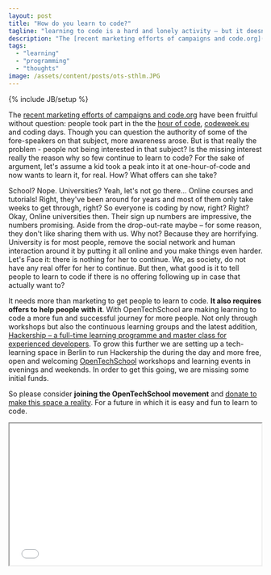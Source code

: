 ```yaml
---
layout: post
title: "How do you learn to code?"
tagline: "learning to code is a hard and lonely activity – but it doesn't have to be that way"
description: "The [recent marketing efforts of campaigns and code.org](http://techcrunch.com/2013/12/08/obama-celebrities-politicians-and-tech-cos-come-together-to-launch-computer-science-education-push/) have been fruitful without question: people took part in the the [hour of code](http://code.org/hourofcode), [codeweek.eu](http://codeweek.eu/) and coding days. Though you can question the authority of some of the fore-speakers on that subject, more awareness arose. But is that really the problem - people not being interested in that subject? Is the missing interest really the reason why so few continue to learn to code? For the sake of argument, let's assume a kid took a peak into it at one-hour-of-code and now wants to learn it, for real. How? What offers can she take?"
tags:
  - "learning"
  - "programming"
  - "thoughts"
image: /assets/content/posts/ots-sthlm.JPG
---
```

{% include JB/setup %}

The [recent marketing efforts of campaigns and code.org](http://techcrunch.com/2013/12/08/obama-celebrities-politicians-and-tech-cos-come-together-to-launch-computer-science-education-push/) have been fruitful without question: people took part in the the [hour of code](http://code.org/hourofcode), [codeweek.eu](http://codeweek.eu/) and coding days. Though you can question the authority of some of the fore-speakers on that subject, more awareness arose. But is that really the problem - people not being interested in that subject? Is the missing interest really the reason why so few continue to learn to code? For the sake of argument, let's assume a kid took a peak into it at one-hour-of-code and now wants to learn it, for real. How? What offers can she take?

School? Nope. Universities? Yeah, let's not go there... Online courses and tutorials! Right, they've been around for years and most of them only take weeks to get through, right? So everyone is coding by now, right? Right? Okay, Online universities then. Their sign up numbers are impressive, the numbers promising. Aside from the drop-out-rate maybe – for some reason, they don't like sharing them with us. Why not? Because they are horrifying. University is for most people, remove the social network and human interaction around it by putting it all online and you make things even harder. Let's  Face it: there is nothing for her to continue. We, as society, do not have any real offer for her to continue. But then, what good is it to tell people to learn to code if there is no offering following up in case that actually want to?

It needs more than marketing to get people to learn to code. **It also requires offers to help people with it**. With OpenTechSchool are making learning to code a more fun and successful journey for more people. Not only through workshops but also the continuous learning groups and the latest addition, [Hackership – a full-time learning programme and master class for experienced developers](http://www.hackership.org). To grow this further we are setting up a tech-learning space in Berlin to run Hackership the during the day and more free, open and welcoming [OpenTechSchool](http://www.opentechschool.org/) workshops and learning events in evenings and weekends. In order to get this going, we are missing some initial funds.

So please consider **joining the OpenTechSchool movement** and [donate to make this space a reality](http://www.indiegogo.com/projects/an-apprenticeship-for-hackers-a-hackership/x/3944401). For a future in which it is easy and fun to learn to code.

<iframe src="//player.vimeo.com/video/82717221" width="500" height="281" webkitallowfullscreen="1" mozallowfullscreen="1" allowfullscreen="1">&nbsp;</iframe>